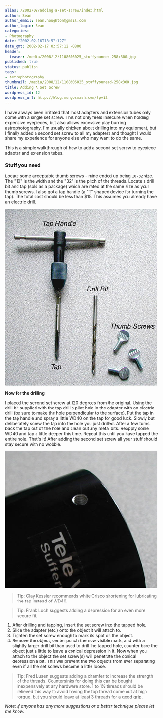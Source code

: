 ```yaml
---
alias: /2002/02/adding-a-set-screw/index.html
author: Sean
author_email: sean.houghton@gmail.com
author_login: Sean
categories:
- Photography
date: "2002-02-16T18:57:12Z"
date_gmt: 2002-02-17 02:57:12 -0800
header:
  teaser: /media/2008/12/1108606025_stuffyouneed-258x300.jpg
published: true
status: publish
tags:
- Astrophotography
thumbnail: /media/2008/12/1108606025_stuffyouneed-258x300.jpg
title: Adding A Set Screw
wordpress_id: 12
wordpress_url: http://blog.mungosmash.com/?p=12
---
```

I have always been irritated that most adapters and extension tubes only come with a single set screw. This not only feels insecure when holding expensive eyepieces, but also allows excessive play burring astrophotography. I'm usually chicken about drilling into my equipment, but I finally added a second set screw to all my adapters and thought I would share my experience for anyone else who may want to do the same.

This is a simple walkthrough of how to add a second set screw to eyepiece adapter and extension tubes.

### Stuff you need
Locate some acceptable thumb screws - mine ended up being `10-32` size. The "10" is the width and the "32" is the pitch of the threads. Locate a drill bit and tap (sold as a package) which are rated at the same size as your thumb screws. I also got a tap handle (a "T" shaped device for turning the tap). The total cost should be less than $15. This assumes you already have an electric drill.

![](1108606025_stuffyouneed.jpg)

**Now for the drilling**

I placed the second set screw at 120 degrees from the original. Using the drill bit supplied with the tap drill a pilot hole in the adapter with an electric drill (be sure to make the hole perpendicular to the surface). Put the tap in the tap handle and spray a little WD40 on the tap for good luck. Slowly but deliberately screw the tap into the hole you just drilled. After a few turns back the tap out of the hole and clean out any metal bits. Reapply some WD40 and tap a little deeper this time. Repeat this until you have tapped the entire hole. That's it! After adding the second set screw all your stuff should stay secure with no wobble.

![](1108606108_nicelittlehole.jpg)

> Tip: Clay Kessler recommends white Crisco shortening for lubricating the tap instead of WD40.

> Tip: Frank Loch suggests adding a depression for an even more secure fit.

1. After drilling and tapping, insert the set screw into the tapped hole.
1. Slide the adapter (etc.) onto the object it will attach to.
1. Tighten the set screw enough to mark its spot on the object.
1. Remove the object, center punch the now visible mark, and with a slightly larger drill bit than used to drill the tapped hole, counter bore the object just a little to leave a conical depression in it. Now when you attach to the object the set screw(s) will penetrate the conical depression a bit. This will prevent the two objects from ever separating even if all the set screws become a little loose.

> Tip: Fred Lusen suggests adding a chamfer to increase the strength of the threads. Countersinks for doing this can be bought inexpensively at any hardware store. 1 to 1&frac12; threads should be relieved this way to avoid having the top thread come out at high torque, but you should leave at least 3 threads for a good grip.

*Note: If anyone has any more suggestions or a better technique please let me know.*

